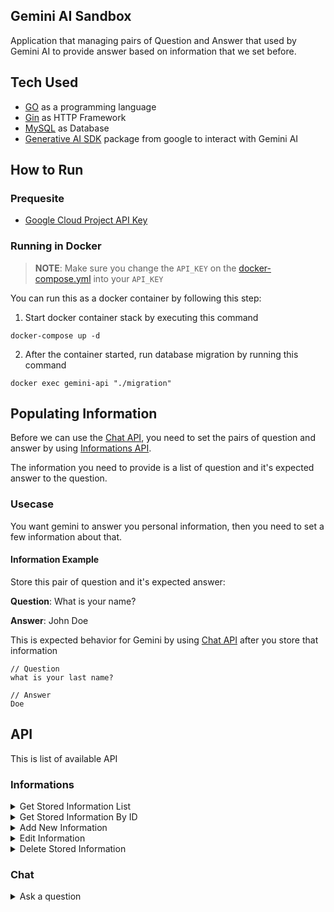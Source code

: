 ## Gemini AI Sandbox
Application that managing pairs of Question and Answer that used by Gemini AI to provide answer based on information that we set before.

## Tech Used
* [GO](https://go.dev/) as a programming language
* [Gin](https://gin-gonic.com/) as HTTP Framework
* [MySQL](https://www.mysql.com/) as Database
* [Generative AI SDK](https://github.com/google/generative-ai-go) package from google to interact with Gemini AI

## How to Run

### Prequesite
* [Google Cloud Project API Key](https://makersuite.google.com/app/apikey)

### Running in Docker

> **NOTE**: Make sure you change the `API_KEY` on the [docker-compose.yml](https://github.com/alqinsidev/go-gemini-sandbox/blob/main/docker-compose.yml) into your `API_KEY`

You can run this as a docker container by following this step:

1. Start docker container stack by executing this command

```
docker-compose up -d
```

2. After the container started, run database migration by running this command

```
docker exec gemini-api "./migration"
```

## Populating Information
Before we can use the [Chat API](#chat), you need to set the pairs of question and answer by using [Informations API](#informations). 

The information you need to provide is a list of question and it's expected answer to the question.

### Usecase
You want gemini to answer you personal information, then you need to set a few information about that.

#### Information Example
Store this pair of question and it's expected answer:

**Question**: What is your name?

**Answer**: John Doe

This is expected behavior for Gemini by using [Chat API](#chat) after you store that information

```
// Question
what is your last name?

// Answer
Doe
```

## API

This is list of available API

### Informations

<details>
<summary> 
    Get Stored Information List
</summary>

##### Description

Return stored information

##### URL

`GET /informations`

##### Response - 200

```json
{
    "data": [
        {
            "id": int,
            "question": string,
            "answer": string
        }
    ],
    "success": boolean
}
```

</details>

<details>
<summary> 
    Get Stored Information By ID
</summary>

##### Description

Return stored information by id

##### URL

`GET /informations/:id`

#### Params
`id`: integer

##### Response - 200

```json
{
    "data":{
        "id": int,
        "question": string,
        "answer": string
    },
    "success": boolean
}
```

</details>

<details>
<summary> 
    Add New Information
</summary>

##### Description

Store new pair of question and answer used later by gemini to provide an answer

##### URL

`POST /informations`

##### Request Body
```json
{
    "question": string, // user question
    "answer": string // answer expectation
}
```

##### Response - 200

```json
{
    "data":{
        "id": int,
        "question": string,
        "answer": string
    },
    "success": boolean
}
```

</details>
<details>
<summary> 
    Edit Information
</summary>

##### Description

Edit stored pair of question and answer

##### URL

`PUT /informations/:id`

##### Request Params
`id`: integer

##### Request Body
```json
{
    "question": string, // user question
    "answer": string // answer expectation
}
```

##### Response - 200

```json
{
    "data":{
        "id": int,
        "question": string,
        "answer": string
    },
    "success": boolean
}
```

</details>

<details>
<summary> 
    Delete Stored Information
</summary>

##### Description

Delete stored information

##### URL

`DELETE /informations/:id`

#### Params
`id`: integer

##### Response - 200

```json
{
    "data":{
        "id": int,
        "question": string,
        "answer": string
    },
    "success": boolean
}
```

</details>

### Chat

<details>
<summary> 
    Ask a question
</summary>

##### Description

Ask Gemini a question, and gemini will answer it based on the information stored before

##### URL

`POST /chat`

##### Request Body

```json
{
    "question": string
}
```

##### Response - 200

```json
{
    "data": {
        "question": string,
        "answer": string
    },
    "success": boolean
}
```

</details>
